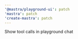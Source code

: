 ```yaml
---
'@mastra/playground-ui': patch
'mastra': patch
'create-mastra': patch
---
```


Show tool calls in playground chat
